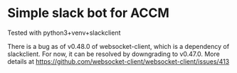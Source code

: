 # Simple slack bot for ACCM

Tested with python3+venv+slackclient

There is a bug as of v0.48.0 of websocket-client, which is a dependency of slackclient.
For now, it can be resolved by downgrading to v0.47.0.
More details at https://github.com/websocket-client/websocket-client/issues/413
